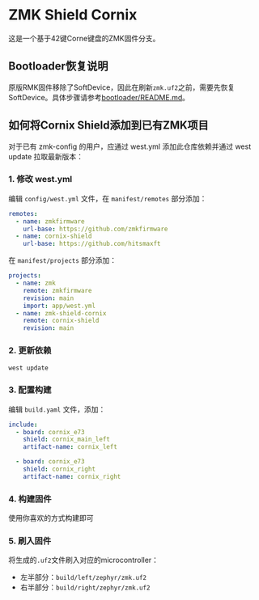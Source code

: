 # ZMK Shield Cornix

这是一个基于42键Corne键盘的ZMK固件分支。

## Bootloader恢复说明

原版RMK固件移除了SoftDevice，因此在刷新`zmk.uf2`之前，需要先恢复SoftDevice。具体步骤请参考[bootloader/README.md](./bootloader/README.md)。


##

## 如何将Cornix Shield添加到已有ZMK项目

对于已有 zmk-config 的用户，应通过 west.yml 添加此仓库依赖并通过 west update 拉取最新版本：

### 1. 修改 west.yml

编辑 `config/west.yml` 文件，在 `manifest/remotes` 部分添加：

```yaml
remotes:
  - name: zmkfirmware
    url-base: https://github.com/zmkfirmware
  - name: cornix-shield
    url-base: https://github.com/hitsmaxft
```

在 `manifest/projects` 部分添加：

```yaml
projects:
  - name: zmk
    remote: zmkfirmware
    revision: main
    import: app/west.yml
  - name: zmk-shield-cornix
    remote: cornix-shield
    revision: main
```

### 2. 更新依赖

```bash
west update
```

### 3. 配置构建

编辑 `build.yaml` 文件，添加：

```yaml
include:
  - board: cornix_e73
    shield: cornix_main_left
    artifact-name: cornix_left

  - board: cornix_e73
    shield: cornix_right
    artifact-name: cornix_right

```

### 4. 构建固件

使用你喜欢的方式构建即可

### 5. 刷入固件

将生成的`.uf2`文件刷入对应的microcontroller：
- 左半部分：`build/left/zephyr/zmk.uf2`
- 右半部分：`build/right/zephyr/zmk.uf2`
